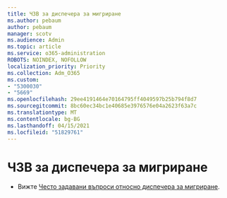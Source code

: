 ```yaml
---
title: ЧЗВ за диспечера за мигриране
ms.author: pebaum
author: pebaum
manager: scotv
ms.audience: Admin
ms.topic: article
ms.service: o365-administration
ROBOTS: NOINDEX, NOFOLLOW
localization_priority: Priority
ms.collection: Adm_O365
ms.custom:
- "5300030"
- "5669"
ms.openlocfilehash: 29ee4191464e70164795ff4049597b25b794f8d7
ms.sourcegitcommit: 8bc60ec34bc1e40685e3976576e04a2623f63a7c
ms.translationtype: MT
ms.contentlocale: bg-BG
ms.lasthandoff: 04/15/2021
ms.locfileid: "51829761"
---
```

# <a name="migration-manager-faq"></a>ЧЗВ за диспечера за мигриране

- Вижте [Често задавани въпроси относно диспечера за мигриране](https://docs.microsoft.com/sharepointmigration/mm-faqs).
